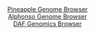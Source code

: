 <div id="Pineapple_Genome_Browser" align="center">
  <a href="https://igv.org/app/?sessionURL=blob:zZJda9swGIX_i6BlA8eW7NqODWG4321C1ySk7gfFyI5sq7MlR1LsfJD_Pi1s7KaD5mJjoAvp5ZXec46eLWiJkJQzEALbRK6JEDCALHk3xXVTkTtcEwnCHFeSGECQnAjCMgLCLcixVHg2GembpVKNDC2LqqZXY1ZwUzomrvGGM9xJM.O1dcarCqdcYMWFtE4FbrlFi7bXkRQ3jalnO6ZrzbHCFq6akjPJrYawIun0e8mvUlIQxmuS1MtK0b2AROvRGudmjr9E8TTKMiLlkKxv5oNoeBM9OBez5yvv7Hn29TqeefHxlBYMq6Ugg0VLVe4W9urpumA3Auej2pbl5fU47Y6c8.OLVUMFkQPko74T.AFydDCUzcnqf_KsFz3QN_Tux2fxKrrqnicyGE9vCYWb.4dJHvff9X0CdgaoeLbUHICsFH6IoOFAz3Btr_dji_oGhIFOR3AKwpdXAyiBs2.6_WUL1LrRtABJFss9OAbgYk4ECHsBhD4KAts98U9gEKCdsQVLUf29aC9nk8CHdmTbXpLTSmmU54lkjTQxY2ab5WaxOTBLhEoSLZxhvMjU7JTAouak8TZRQJ7.kKUB9Oj992mjH1H0T6j7iBBTpYei5jw6Q7c8sk.v3mp0uRitLu6m.tS1j132dj5.NyJXGz4snpyLGivdryv6.JO4FguKmdKFlkqa0oqqdayT5B0Ike1ocEHGK65JBKJIP0EDGsiFn38D6uxed98B">Pineapple Genome Browser</a>
</div>
<div id="Alphonso_Genome_Browser" align="center">
  <a href="https://igv.org/app/?sessionURL=blob:zZJRb5swGEX_i6VWm0TAQAgBqZpImi5t005JRrO1qtAHGOINbGob0jTKf59bbdpLJzUPmybxYD4ZfO_x2aGOCEk5QyFyTNszbRsZSK75Zgl1U5FrqIlEYQGVJAYSpCCCsIygcIcKkArixUx_uVaqkaFlUdX0amAlN6VrQg1PnMFGmhmvrTGvKki5AMWFtEYCOm7RsuttSApNY.qzXdOzclBgQdWsOZPcaggrk43.X_JrlJSE8ZokdVsp.hIg0Xl0xtws4EO0WkZZRqS8JNvz_CS6PI9u3El8.3Ewvo0_TVfxYHW8pCUD1Qpy0rFiUl8.TKdqHt00F9f5kXN2c8V4MPbG.Mg9PZ48NlQQeWL79tAN_GD4jIaynDz.T631Qw9sPvaGp1.2tj8Xdda2i.nVKOsWpcL1PHq1t4P2Bqp41moTULYWfmhjw8UDw3MGveelPTQwDjQdwSkK7.4NpARk3_X2ux1S20b7giR5aF_UMRAXOREo7AUY.3YQOF7f7.MgsPfGDrWi.ntoz.JF4GMncpxBUtBKaZnzRLJGmsCY2WWFWT4dyhK0NjGA_c29PXJGF_F0xmA6X35dPqbeePgHngbSx79coS77llT_xLy3BDFVeqhus22RXg8mszYbTvC5qykV66wf98nn0cXkVUCurnsYnIKLGpTeryf69adzHQgKTOlBRyVNaUXVdqU58g0KbcfV6qKMV1y7iESZvsMGNmwPv_.tqLu_3_8A">Alphonso Genome Browser</a>
</div>


<div id="DAF_Genomics_Browser" align="center">
  <a href="https://igv.org/app/?sessionURL=blob:tZFra9swFIb_i6D95Lsd2zKE4Sxd10uykcRLmlLCmS3HWi3Lk.Qlach_n_A6BhtlDDqQhMS5vK_Oc0TfiJCUNyhBnuUOLNdFBpIV382BtTWZAiMSJSXUkhhIkJII0uQEJUdUglSQzW51ZaVUKxPbLqA0t6ThjObSkr4FrSl5pyqiU03PAgZPvIGdtHLOdLICG.q24o3kNuQ5kdJ07JY0280O9PEztulbkg3rakV71Y02oY0VVgnaLW0Ksv.Lkf.grBd9ky7naV9_Qw5XxTC9uUo_.RfZ.jJ8u84.vF9m4fJ8TrcNqE6QYecsYBV.HE3vZuX12K8v8WG_Ls.80TT4Ep_54_OLfUsFkUM3cmMfRzjG6GSgmuedhoDySriJGxiRFxteEJjPV38Q6ikITlFy_2AgJSB_1On3R6QOrUaFJPna9dQMxEVBBEpM7DiRi7E3CKLAwdg9GUfUifqVWb7LZjhyvNTzQuszMK1f0rofoBb6M_haIH_rrPe_gpouJqPVJC4W_tNE3vp3C4eOQ_YI16vtC5gM9OK3Si4YKB368XyGArVWY6RRv6j4p4fTdw--">DAF Genomics Browser</a>
</div>
